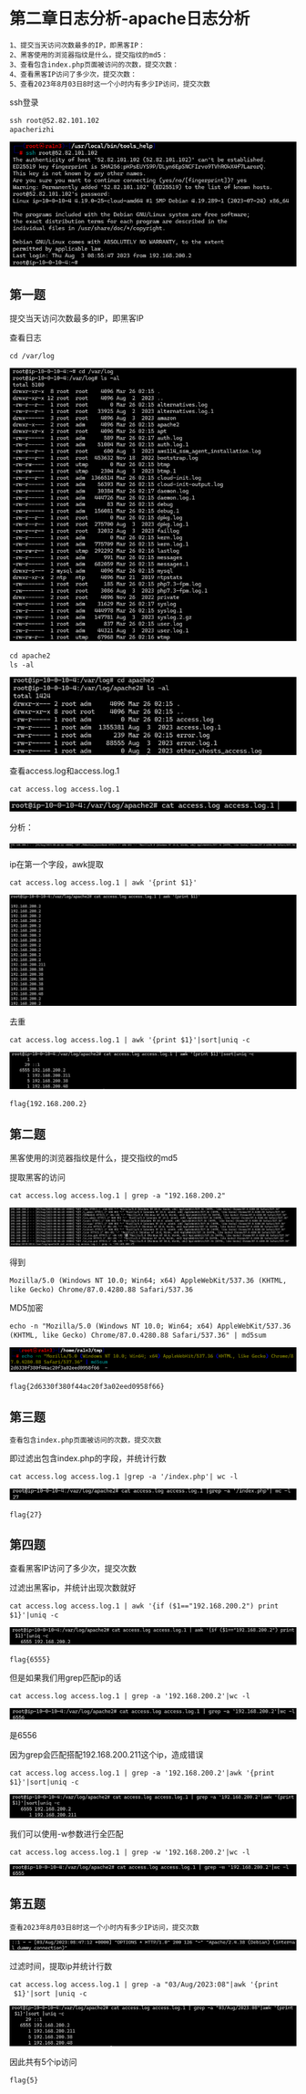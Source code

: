 # 第二章日志分析-apache日志分析

```
1、提交当天访问次数最多的IP，即黑客IP：
2、黑客使用的浏览器指纹是什么，提交指纹的md5：
3、查看包含index.php页面被访问的次数，提交次数：
4、查看黑客IP访问了多少次，提交次数：
5、查看2023年8月03日8时这一个小时内有多少IP访问，提交次数
```



ssh登录

```
ssh root@52.82.101.102
apacherizhi
```

![image-20250326101729811](./assets/image-20250326101729811.png)



## 第一题

提交当天访问次数最多的IP，即黑客IP

查看日志

```
cd /var/log
```

![image-20250326101831511](./assets/image-20250326101831511.png)

```
cd apache2
ls -al
```

![image-20250326101850405](./assets/image-20250326101850405.png)

查看access.log和access.log.1

```
cat access.log access.log.1
```

![image-20250326101920275](./assets/image-20250326101920275.png)

分析：

![image-20250326101947964](./assets/image-20250326101947964.png)

ip在第一个字段，awk提取

```
cat access.log access.log.1 | awk '{print $1}'
```

![image-20250326102044263](./assets/image-20250326102044263.png)

去重

```
cat access.log access.log.1 | awk '{print $1}'|sort|uniq -c
```

![image-20250326102109989](./assets/image-20250326102109989.png)

```
flag{192.168.200.2}
```



## 第二题

黑客使用的浏览器指纹是什么，提交指纹的md5

提取黑客的访问

```
cat access.log access.log.1 | grep -a "192.168.200.2"
```

![image-20250326102241617](./assets/image-20250326102241617.png)

得到

```
Mozilla/5.0 (Windows NT 10.0; Win64; x64) AppleWebKit/537.36 (KHTML, like Gecko) Chrome/87.0.4280.88 Safari/537.36
```

MD5加密

```
echo -n "Mozilla/5.0 (Windows NT 10.0; Win64; x64) AppleWebKit/537.36 (KHTML, like Gecko) Chrome/87.0.4280.88 Safari/537.36" | md5sum
```

![image-20250326102457304](./assets/image-20250326102457304.png)

```
flag{2d6330f380f44ac20f3a02eed0958f66}
```



## 第三题

```
查看包含index.php页面被访问的次数，提交次数
```

即过滤出包含index.php的字段，并统计行数

```
cat access.log access.log.1 |grep -a '/index.php'| wc -l
```

![image-20250326102641757](./assets/image-20250326102641757.png)

```
flag{27}
```



## 第四题

查看黑客IP访问了多少次，提交次数

过滤出黑客ip，并统计出现次数就好

```
cat access.log access.log.1 | awk '{if ($1=="192.168.200.2") print $1}'|uniq -c
```

![image-20250326103447068](./assets/image-20250326103447068.png)

```
flag{6555}
```



但是如果我们用grep匹配ip的话

```
cat access.log access.log.1 | grep -a '192.168.200.2'|wc -l
```

![image-20250326103504001](./assets/image-20250326103504001.png)

是6556

因为grep会匹配搭配192.168.200.211这个ip，造成错误

```
cat access.log access.log.1 | grep -a '192.168.200.2'|awk '{print $1}'|sort|uniq -c
```

![image-20250326103536998](./assets/image-20250326103536998.png)

我们可以使用-w参数进行全匹配

```
cat access.log access.log.1 | grep -w '192.168.200.2'|wc -l
```

![image-20250326103646316](./assets/image-20250326103646316.png)



## 第五题

```
查看2023年8月03日8时这一个小时内有多少IP访问，提交次数
```

![image-20250326103744010](./assets/image-20250326103744010.png)

过滤时间，提取ip并统计行数

```
cat access.log access.log.1 | grep -a "03/Aug/2023:08"|awk '{print
 $1}'|sort |uniq -c
```

<img src="./assets/image-20250326103842174.png" alt="image-20250326103842174" style="zoom:200%;" />

因此共有5个ip访问

```
flag{5}
```

